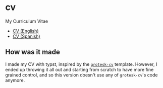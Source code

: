 # cv

My Curriculum Vitae

- [CV (English)](https://github.com/odilf/cv/releases/latest/download/cv-english.pdf)
- [CV (Spanish)](https://github.com/odilf/cv/releases/latest/download/cv-spanish.pdf)

## How was it made

I made my CV with typst, inspired by the [`grotesk-cv`](https://typst.app/universe/package/grotesk-cv/) template. However, I ended up throwing it all out and starting from scratch to have more fine grained control, and so this version doesn't use any of `grotesk-cv`'s code anymore.

